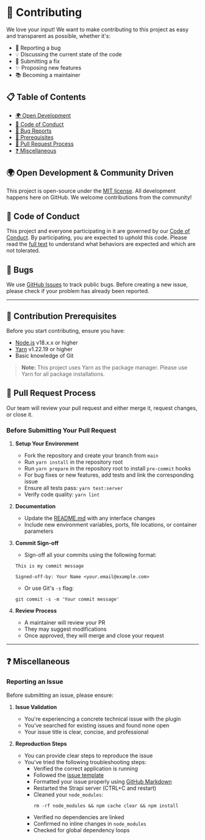 # 🤝 Contributing

We love your input! We want to make contributing to this project as easy and transparent as possible, whether it's:

- 🐛 Reporting a bug
- 💡 Discussing the current state of the code
- 📝 Submitting a fix
- ✨ Proposing new features
- 📚 Becoming a maintainer

## 📋 Table of Contents

- [🌍 Open Development](#open-development--community-driven)
- [📜 Code of Conduct](#code-of-conduct)
- [🐛 Bug Reports](#bugs)
- [🔧 Prerequisites](#contribution-prerequisites)
- [🔄 Pull Request Process](#pull-request-process)
- [❓ Miscellaneous](#miscellaneous)

## 🌍 Open Development & Community Driven

This project is open-source under the [MIT license](LICENSE). All development happens here on GitHub. We welcome contributions from the community!

## 📜 Code of Conduct

This project and everyone participating in it are governed by our [Code of Conduct](CODE_OF_CONDUCT.md). By participating, you are expected to uphold this code. Please read the [full text](CODE_OF_CONDUCT.md) to understand what behaviors are expected and which are not tolerated.

## 🐛 Bugs

We use [GitHub Issues](https://github.com/strapi-community/shopify/issues) to track public bugs. Before creating a new issue, please check if your problem has already been reported.

---

## 🔧 Contribution Prerequisites

Before you start contributing, ensure you have:

* [Node.js](https://nodejs.org/en/) v18.x.x or higher
* [Yarn](https://yarnpkg.com/en/) v1.22.19 or higher
* Basic knowledge of Git

> **Note:** This project uses Yarn as the package manager. Please use Yarn for all package installations.

## 🔄 Pull Request Process

Our team will review your pull request and either merge it, request changes, or close it.

### Before Submitting Your Pull Request

1. **Setup Your Environment**
   - Fork the repository and create your branch from `main`
   - Run `yarn install` in the repository root
   - Run `yarn prepare` in the repository root to install `pre-commit` hooks
   - For bug fixes or new features, add tests and link the corresponding issue
   - Ensure all tests pass: `yarn test:server`
   - Verify code quality: `yarn lint`

2. **Documentation**
   - Update the [README.md](README.md) with any interface changes
   - Include new environment variables, ports, file locations, or container parameters

3. **Commit Sign-off**
   - Sign-off all your commits using the following format:
   ```shell
   This is my commit message
   
   Signed-off-by: Your Name <your.email@example.com>
   ```
   - Or use Git's `-s` flag:
   ```shell
   git commit -s -m 'Your commit message'
   ```

4. **Review Process**
   - A maintainer will review your PR
   - They may suggest modifications
   - Once approved, they will merge and close your request

---

## ❓ Miscellaneous

### Reporting an Issue

Before submitting an issue, please ensure:

1. **Issue Validation**
   - You're experiencing a concrete technical issue with the plugin
   - You've searched for existing issues and found none open
   - Your issue title is clear, concise, and professional

2. **Reproduction Steps**
   - You can provide clear steps to reproduce the issue
   - You've tried the following troubleshooting steps:
     - Verified the correct application is running
     - Followed the [issue template](.github/ISSUE_TEMPLATE)
     - Formatted your issue properly using [GitHub Markdown](https://guides.github.com/features/mastering-markdown)
     - Restarted the Strapi server (CTRL+C and restart)
     - Cleaned your `node_modules`:
       ```shell
       rm -rf node_modules && npm cache clear && npm install
       ```
     - Verified no dependencies are linked
     - Confirmed no inline changes in `node_modules`
     - Checked for global dependency loops